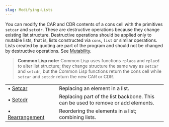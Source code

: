 ```yaml
---
slug: Modifying-Lists
---
```


You can modify the CAR and CDR contents of a cons cell with the primitives `setcar` and `setcdr`. These are destructive operations because they change existing list structure. Destructive operations should be applied only to mutable lists, that is, lists constructed via `cons`, `list` or similar operations. Lists created by quoting are part of the program and should not be changed by destructive operations. See [Mutability](Mutability).

> **Common Lisp note:** Common Lisp uses functions `rplaca` and `rplacd` to alter list structure; they change structure the same way as `setcar` and `setcdr`, but the Common Lisp functions return the cons cell while `setcar` and `setcdr` return the new CAR or CDR.

|                                  |    |                                                                                  |
| :------------------------------- | -- | :------------------------------------------------------------------------------- |
| • [Setcar](Setcar)               |    | Replacing an element in a list.                                                  |
| • [Setcdr](Setcdr)               |    | Replacing part of the list backbone. This can be used to remove or add elements. |
| • [Rearrangement](Rearrangement) |    | Reordering the elements in a list; combining lists.                              |
